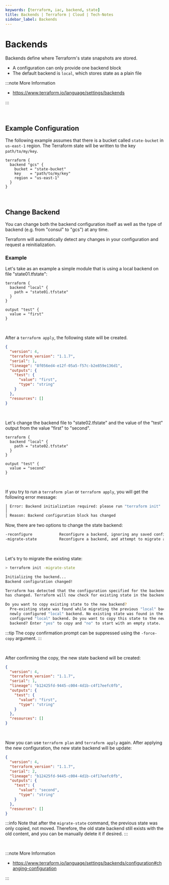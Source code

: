 ```yaml
---
keywords: [terraform, iac, backend, state]
title: Backends | Terraform | Cloud | Tech-Notes
sidebar_label: Backends
---
```


# Backends

Backends define where Terraform's state snapshots are stored.

- A configuration can only provide one backend block
- The default backend is `local`, which stores state as a plain file

:::note More Information

- https://www.terraform.io/language/settings/backends

:::

<br/>

## Example Configuration

The following example assumes that there is a bucket called `state-bucket` in `us-east-1` region.
The Terraform state will be written to the key `path/to/my/key`.

```hcl title="backend.tf"
terraform {
  backend "gcs" {
    bucket = "state-bucket"
    key    = "path/to/my/key"
    region = "us-east-1"
  }
}
```

<br/>

## Change Backend

You can change both the backend configuration itself as well as the type of backend (e.g. from "consul" to "gcs") at any time.

Terraform will automatically detect any changes in your configuration and request a reinitialization.

### Example

Let's take as an example a simple module that is using a local backend on file "state01.tfstate":

```hcl title="main.tf"
terraform {
  backend "local" {
    path = "state01.tfstate"
  }
}

output "test" {
  value = "first"
}
```

<br/>

After a `terraform apply`, the following state will be created.

```json title="state01.tfstate"
{
  "version": 4,
  "terraform_version": "1.1.7",
  "serial": 1,
  "lineage": "8f056ed4-e12f-05a5-f57c-b2e859e136d1",
  "outputs": {
    "test": {
      "value": "first",
      "type": "string"
    }
  },
  "resources": []
}
```

<br/>

Let's change the backend file to "state02.tfstate" and the value of the "test" output from the value "first" to "second".

```hcl title="main.tf"
terraform {
  backend "local" {
    path = "state02.tfstate"
  }
}

output "test" {
  value = "second"
}
```

<br/>

If you try to run a `terraform plan` or `terraform apply`, you will get the following error message:

```bash
│ Error: Backend initialization required: please run "terraform init"
│
│ Reason: Backend configuration block has changed
```

Now, there are two options to change the state backend:

```bash
-reconfigure            Reconfigure a backend, ignoring any saved configuration.
-migrate-state          Reconfigure a backend, and attempt to migrate any existing state.
```

<br/>

Let's try to migrate the existing state:

```bash
> terraform init -migrate-state

Initializing the backend...
Backend configuration changed!

Terraform has detected that the configuration specified for the backend
has changed. Terraform will now check for existing state in the backends.

Do you want to copy existing state to the new backend?
  Pre-existing state was found while migrating the previous "local" backend to the
  newly configured "local" backend. No existing state was found in the newly
  configured "local" backend. Do you want to copy this state to the new "local"
  backend? Enter "yes" to copy and "no" to start with an empty state.
```

:::tip
The copy confirmation prompt can be suppressed using the `-force-copy` argument.
:::

<br/>

After confirming the copy, the new state backend will be created:

```json title="state02.tfstate"
{
  "version": 4,
  "terraform_version": "1.1.7",
  "serial": 1,
  "lineage": "b12425fd-9445-c004-4d1b-c4f17eefc0fb",
  "outputs": {
    "test": {
      "value": "first",
      "type": "string"
    }
  },
  "resources": []
}
```

<br/>

Now you can use `terraform plan` and `terraform apply` again.
After applying the new configuration, the new state backend will be update:

```json title="state02.tfstate"
{
  "version": 4,
  "terraform_version": "1.1.7",
  "serial": 2,
  "lineage": "b12425fd-9445-c004-4d1b-c4f17eefc0fb",
  "outputs": {
    "test": {
      "value": "second",
      "type": "string"
    }
  },
  "resources": []
}
```

:::info
Note that after the `migrate-state` command, the previous state was only copied, not moved.
Therefore, the old state backend still exists with the old content, and you can be manually delete it if desired.
:::

<br/>

:::note More Information

- https://www.terraform.io/language/settings/backends/configuration#changing-configuration

:::
